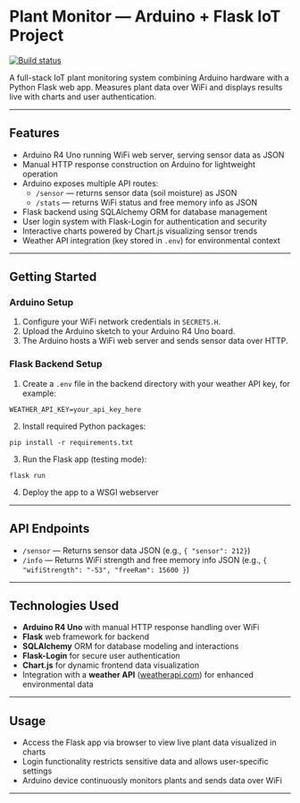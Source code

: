 # Plant Monitor — Arduino + Flask IoT Project

[![Build status](https://github.com/DevilinAus/plantproject/actions/workflows/test.yml/badge.svg?branch=main)](https://github.com/DevilinAus/plantproject/actions/workflows/test.yml)

A full-stack IoT plant monitoring system combining Arduino hardware with a Python Flask web app. Measures plant data over WiFi and displays results live with charts and user authentication.

---

## Features

- Arduino R4 Uno running WiFi web server, serving sensor data as JSON
- Manual HTTP response construction on Arduino for lightweight operation
- Arduino exposes multiple API routes:
  - `/sensor` — returns sensor data (soil moisture) as JSON
  - `/stats` — returns WiFi status and free memory info as JSON
- Flask backend using SQLAlchemy ORM for database management
- User login system with Flask-Login for authentication and security
- Interactive charts powered by Chart.js visualizing sensor trends
- Weather API integration (key stored in `.env`) for environmental context

---

## Getting Started

### Arduino Setup

1. Configure your WiFi network credentials in `SECRETS.H`.
2. Upload the Arduino sketch to your Arduino R4 Uno board.
3. The Arduino hosts a WiFi web server and sends sensor data over HTTP.

### Flask Backend Setup

1. Create a `.env` file in the backend directory with your weather API key, for example:

```
WEATHER_API_KEY=your_api_key_here
```

2. Install required Python packages:

```
pip install -r requirements.txt
```

3. Run the Flask app (testing mode):

```
flask run
```

4. Deploy the app to a WSGI webserver

---

## API Endpoints

- `/sensor` — Returns sensor data JSON (e.g., `{ "sensor": 212}`)
- `/info` — Returns WiFi strength and free memory info JSON (e.g., `{ "wifiStrength": "-53", "freeRam": 15600 }`)

---

## Technologies Used

- **Arduino R4 Uno** with manual HTTP response handling over WiFi
- **Flask** web framework for backend
- **SQLAlchemy** ORM for database modeling and interactions
- **Flask-Login** for secure user authentication
- **Chart.js** for dynamic frontend data visualization
- Integration with a **weather API** ([weatherapi.com](https://www.weatherapi.com/)) for enhanced environmental data

---

## Usage

- Access the Flask app via browser to view live plant data visualized in charts
- Login functionality restricts sensitive data and allows user-specific settings
- Arduino device continuously monitors plants and sends data over WiFi

---

